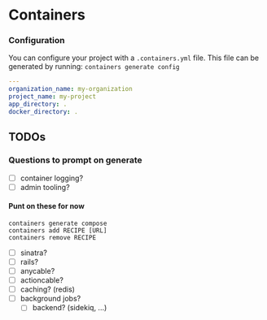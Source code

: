 # Containers

### Configuration

You can configure your project with a `.containers.yml` file.
This file can be generated by running: `containers generate config`

```yaml
---
organization_name: my-organization
project_name: my-project
app_directory: .
docker_directory: .
```

## TODOs

### Questions to prompt on generate

- [ ] container logging?
- [ ] admin tooling?

#### Punt on these for now

```
containers generate compose
containers add RECIPE [URL]
containers remove RECIPE
```

- [ ] sinatra?
- [ ] rails?
- [ ] anycable?
- [ ] actioncable?
- [ ] caching? (redis)
- [ ] background jobs?
  - [ ] backend? (sidekiq, ...)
